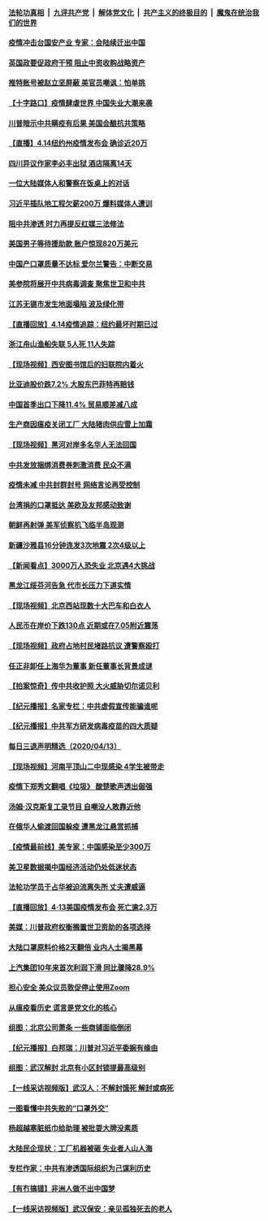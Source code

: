 

####  [法轮功真相](../../../../basic/blob/master/README.md?t=04150130) &nbsp;|&nbsp; [九评共产党](../../../../9ping.md/blob/master/README.md?t=04150130) &nbsp;|&nbsp; [解体党文化](../../../../jtdwh.md/blob/master/README.md?t=04150130)  &nbsp;|&nbsp; [共产主义的终极目的](../../../../gczydzjmd.md/blob/master/README.md?t=04150130) &nbsp;|&nbsp; [魔鬼在统治我们的世界](../../../../mgztzwmdsj.md/blob/master/README.md?t=04150130) 

#### [疫情冲击台国安产业 专家：会陆续迁出中国](../pages/nsc413/n12030355.md?t=04150130) 

#### [英国政要促政府干预 阻止中资收购战略资产](../pages/nsc413/n12030334.md?t=04150130) 

#### [推特账号被赵立坚屏蔽 美官员嘲讽：怕单挑](../pages/nsc413/n12030552.md?t=04150130) 

#### [【十字路口】疫情肆虐世界 中国失业大潮来袭](../pages/nsc413/n12028558.md?t=04150130) 

#### [川普暗示中共瞒疫有后果 美国会酿抗共策略](../pages/nsc413/n12029990.md?t=04150130) 

#### [【直播】4.14纽约州疫情发布会 确诊近20万](../pages/nsc413/n12030521.md?t=04150130) 

#### [四川异议作家李必丰出狱 酒店隔离14天](../pages/nsc413/n12030353.md?t=04150130) 


#### [一位大陆媒体人和警察在饭桌上的对话](../pages/nsc413/n12028734.md?t=04150130) 

#### [习近平插队地工程欠薪200万 爆料媒体人遭训](../pages/nsc413/n12028611.md?t=04150130) 

#### [阻中共渗透 时力再提反红媒三法修法](../pages/nsc413/n12030214.md?t=04150130) 

#### [美国男子等待援助款 账户惊现820万美元](../pages/nsc413/n12030054.md?t=04150130) 

#### [中国产口罩质量不达标 爱尔兰警告：中断交易](../pages/nsc413/n12029789.md?t=04150130) 

#### [美参院将展开中共病毒调查 聚焦世卫和中共](../pages/nsc413/n12030184.md?t=04150130) 

#### [江苏无锡市发生地面塌陷 波及绿化带](../pages/nsc413/n12030246.md?t=04150130) 

#### [【直播回放】4.14疫情追踪：纽约最坏时期已过](../pages/nsc413/n12030034.md?t=04150130) 

#### [浙江舟山渔船失联 5人死 11人失踪](../pages/nsc413/n12030156.md?t=04150130) 

#### [【现场视频】西安图书馆后的妇联院内着火](../pages/nsc413/n12029987.md?t=04150130) 

#### [比亚迪股价跌7.2% 大股东巴菲特再赔钱](../pages/nsc413/n12030052.md?t=04150130) 

#### [中国首季出口下降11.4% 贸易顺差减八成](../pages/nsc413/n12029941.md?t=04150130) 

#### [生产商因瘟疫关闭工厂 大陆猪肉供应雪上加霜](../pages/nsc413/n12029108.md?t=04150130) 

#### [【现场视频】黑河对岸多名华人无法回国](../pages/nsc413/n12029715.md?t=04150130) 

#### [中共发放捆绑消费券刺激消费 民众不满](../pages/nsc413/n12029705.md?t=04150130) 

#### [疫情未减 中共封群封号 网络言论再受控制](../pages/nsc413/n12029030.md?t=04150130) 

#### [台湾捐的口罩抵达 美欧及友邦感动致谢](../pages/nsc413/n12026474.md?t=04150130) 

#### [朝鲜再射弹 美军侦察机飞临半岛观测](../pages/nsc413/n12029538.md?t=04150130) 

#### [新疆沙雅县16分钟连发3次地震 2次4级以上](../pages/nsc413/n12029636.md?t=04150130) 

#### [【新闻看点】3000万人恐失业 北京遇4大挑战](../pages/nsc413/n12027860.md?t=04150130) 

#### [黑龙江绥芬河告急 代市长压力下道实情](../pages/nsc413/n12027964.md?t=04150130) 

#### [【现场视频】北京西站现数十大巴车和白衣人](../pages/nsc413/n12029148.md?t=04150130) 

#### [人民币在岸价下跌130点 近期或在7.05附近震荡](../pages/nsc413/n12028419.md?t=04150130) 

#### [【现场视频】政府占地村民堵路抗议 遭警察殴打](../pages/nsc413/n12029072.md?t=04150130) 

#### [任正非卸任上海华为董事 新任董事长背景成谜](../pages/nsc413/n12028823.md?t=04150130) 

#### [【拍案惊奇】传中共收护照 大火威胁切尔诺贝利](../pages/nsc413/n12028696.md?t=04150130) 

#### [【纪元播报】名家专栏：中共虚假宣传能骗谁呢](../pages/nsc413/n12027680.md?t=04150130) 

#### [【纪元播报】中共军方研发病毒疫苗的四大质疑](../pages/nsc413/n12027378.md?t=04150130) 

#### [每日三退声明精选（2020/04/13）](../pages/nsc413/n12028848.md?t=04150130) 

#### [【现场视频】河南平顶山二中现感染 4学生被带走](../pages/nsc413/n12027873.md?t=04150130) 

#### [疫情下郑秀文翻唱《垃圾》 酸楚歌声透出倔强](../pages/nsc413/n12028220.md?t=04150130) 

#### [汤姆·汉克斯复工录节目 自嘲没人敢靠近他](../pages/nsc413/n12027955.md?t=04150130) 

#### [在俄华人偷渡回国躲疫 遭黑龙江悬赏抓捕](../pages/nsc413/n12028323.md?t=04150130) 

#### [【疫情最前线】美专家：中国感染至少300万](../pages/nsc413/n12028103.md?t=04150130) 

#### [美卫星数据揭中国经济活动仍处低迷状态](../pages/nsc413/n12028110.md?t=04150130) 

#### [法轮功学员于占华被迫流离失所 丈夫遭威逼](../pages/nsc413/n12025063.md?t=04150130) 

#### [【直播回放】4·13美国疫情发布会 死亡逾2.3万](../pages/nsc413/n12023005.md?t=04150130) 

#### [美媒：川普政府权衡搁置世卫资助的各项选择](../pages/nsc413/n12028055.md?t=04150130) 

#### [大陆口罩原料价格2天翻倍 业内人士揭黑幕](../pages/nsc413/n12027727.md?t=04150130) 

#### [上汽集团10年来首次利润下滑 同比骤降28.9%](../pages/nsc413/n12027940.md?t=04150130) 

#### [担心安全 美众议员敦促停止使用Zoom](../pages/nsc413/n12028062.md?t=04150130) 

#### [从瘟疫看历史 谎言是党文化的核心](../pages/nsc413/n12027982.md?t=04150130) 

#### [组图：北京公司萧条 一些商铺面临倒闭](../pages/nsc413/n12027898.md?t=04150130) 

#### [【纪元播报】白邦瑞：川普对习近平委婉有缘由](../pages/nsc413/n12027465.md?t=04150130) 

#### [组图：武汉解封 北京有小区封锁提最高级别](../pages/nsc413/n12027760.md?t=04150130) 

#### [【一线采访视频版】武汉人：不解封饿死 解封或病死](../pages/nsc413/n12027295.md?t=04150130) 

#### [一图看懂中共失败的“口罩外交”](../pages/nsc413/n12026088.md?t=04150130) 

#### [杨超越塞脏纸巾给助理 被批耍大牌没素质](../pages/nsc413/n12027681.md?t=04150130) 

#### [大陆民企现状：工厂机器被砸 失业者人山人海](../pages/nsc413/n12027648.md?t=04150130) 

#### [专栏作家：中共有渗透国际组织为己谋利历史](../pages/nsc413/n12025937.md?t=04150130) 

#### [【有冇搞错】非洲人做不出中国梦](../pages/nsc413/n12027709.md?t=04150130) 

#### [【一线采访视频版】武汉保安：亲见孤独死去的老人](../pages/nsc413/n12027298.md?t=04150130) 

